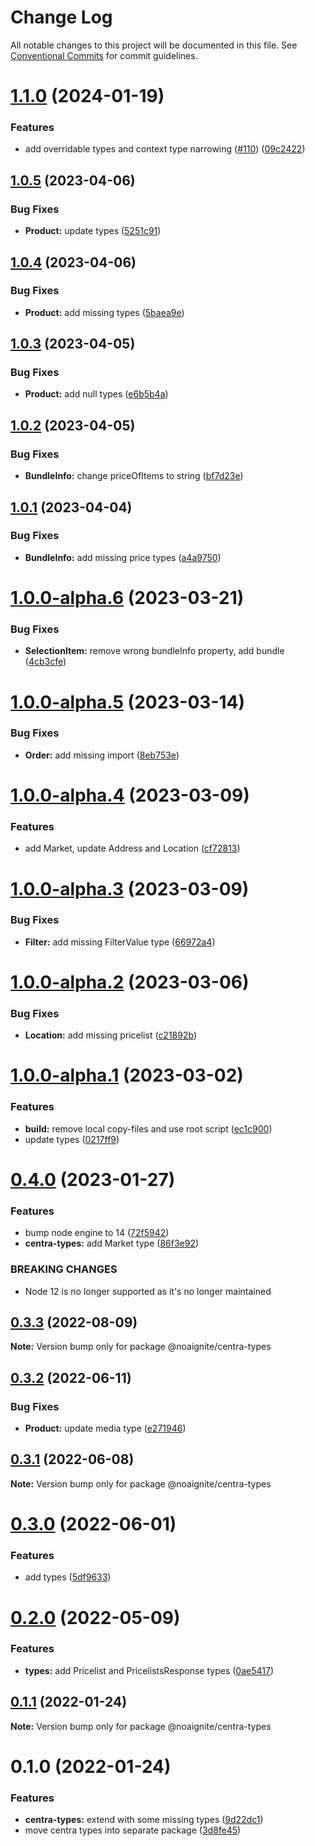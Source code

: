 # Change Log

All notable changes to this project will be documented in this file.
See [Conventional Commits](https://conventionalcommits.org) for commit guidelines.

# [1.1.0](https://github.com/noaignite/accelerator/compare/@noaignite/centra-types@1.0.5...@noaignite/centra-types@1.1.0) (2024-01-19)

### Features

- add overridable types and context type narrowing ([#110](https://github.com/noaignite/accelerator/issues/110)) ([09c2422](https://github.com/noaignite/accelerator/commit/09c24225bcd8aef7e9e607bb97675caa1e963ad8))

## [1.0.5](https://github.com/noaignite/accelerator/compare/@noaignite/centra-types@1.0.4...@noaignite/centra-types@1.0.5) (2023-04-06)

### Bug Fixes

- **Product:** update types ([5251c91](https://github.com/noaignite/accelerator/commit/5251c91ac021c1814aebea85790accd38c733a27))

## [1.0.4](https://github.com/noaignite/accelerator/compare/@noaignite/centra-types@1.0.3...@noaignite/centra-types@1.0.4) (2023-04-06)

### Bug Fixes

- **Product:** add missing types ([5baea9e](https://github.com/noaignite/accelerator/commit/5baea9ef84e4aa827f12558395ecb46a7a9a9b5d))

## [1.0.3](https://github.com/noaignite/accelerator/compare/@noaignite/centra-types@1.0.2...@noaignite/centra-types@1.0.3) (2023-04-05)

### Bug Fixes

- **Product:** add null types ([e6b5b4a](https://github.com/noaignite/accelerator/commit/e6b5b4abe0990ad45dbc0bd09caff4e6abb2aaeb))

## [1.0.2](https://github.com/noaignite/accelerator/compare/@noaignite/centra-types@1.0.1...@noaignite/centra-types@1.0.2) (2023-04-05)

### Bug Fixes

- **BundleInfo:** change priceOfItems to string ([bf7d23e](https://github.com/noaignite/accelerator/commit/bf7d23e228d6ae2906e83b6f99195229bebee7f3))

## [1.0.1](https://github.com/noaignite/accelerator/compare/@noaignite/centra-types@1.0.0...@noaignite/centra-types@1.0.1) (2023-04-04)

### Bug Fixes

- **BundleInfo:** add missing price types ([a4a9750](https://github.com/noaignite/accelerator/commit/a4a97502d2dbc18d5629061df3842af02bafb8dd))

# [1.0.0-alpha.6](https://github.com/noaignite/accelerator/compare/@noaignite/centra-types@1.0.0-alpha.5...@noaignite/centra-types@1.0.0-alpha.6) (2023-03-21)

### Bug Fixes

- **SelectionItem:** remove wrong bundleInfo property, add bundle ([4cb3cfe](https://github.com/noaignite/accelerator/commit/4cb3cfe300ff0a73a003994d3f1cd2e3d491435a))

# [1.0.0-alpha.5](https://github.com/noaignite/accelerator/compare/@noaignite/centra-types@1.0.0-alpha.4...@noaignite/centra-types@1.0.0-alpha.5) (2023-03-14)

### Bug Fixes

- **Order:** add missing import ([8eb753e](https://github.com/noaignite/accelerator/commit/8eb753e2997a5e5de0b4bcb913f5866027e2cdb4))

# [1.0.0-alpha.4](https://github.com/noaignite/accelerator/compare/@noaignite/centra-types@1.0.0-alpha.3...@noaignite/centra-types@1.0.0-alpha.4) (2023-03-09)

### Features

- add Market, update Address and Location ([cf72813](https://github.com/noaignite/accelerator/commit/cf728136f301a9ef7848eeee8a6a3f705b675a44))

# [1.0.0-alpha.3](https://github.com/noaignite/accelerator/compare/@noaignite/centra-types@1.0.0-alpha.2...@noaignite/centra-types@1.0.0-alpha.3) (2023-03-09)

### Bug Fixes

- **Filter:** add missing FilterValue type ([66972a4](https://github.com/noaignite/accelerator/commit/66972a4daed036b710b6170d5094d4cb6624e4db))

# [1.0.0-alpha.2](https://github.com/noaignite/accelerator/compare/@noaignite/centra-types@1.0.0-alpha.1...@noaignite/centra-types@1.0.0-alpha.2) (2023-03-06)

### Bug Fixes

- **Location:** add missing pricelist ([c21892b](https://github.com/noaignite/accelerator/commit/c21892b740e5502124aaef6272db1fa553ec60df))

# [1.0.0-alpha.1](https://github.com/noaignite/accelerator/compare/@noaignite/centra-types@1.0.0-alpha.0...@noaignite/centra-types@1.0.0-alpha.1) (2023-03-02)

### Features

- **build:** remove local copy-files and use root script ([ec1c900](https://github.com/noaignite/accelerator/commit/ec1c900018a0138070b7f360c4d93bd27ae614bc))
- update types ([0217ff9](https://github.com/noaignite/accelerator/commit/0217ff9263bc7c819ce86e9d663a8131640ac8b4))

# [0.4.0](https://github.com/noaignite/accelerator/compare/@noaignite/centra-types@0.3.3...@noaignite/centra-types@0.4.0) (2023-01-27)

### Features

- bump node engine to 14 ([72f5942](https://github.com/noaignite/accelerator/commit/72f594247b275a60b45890efc06d43c1241c6b24))
- **centra-types:** add Market type ([86f3e92](https://github.com/noaignite/accelerator/commit/86f3e925fd7b7ce4a534b2a0a73db12c0a8ec070))

### BREAKING CHANGES

- Node 12 is no longer supported as it's no longer maintained

## [0.3.3](https://github.com/noaignite/accelerator/compare/@noaignite/centra-types@0.3.2...@noaignite/centra-types@0.3.3) (2022-08-09)

**Note:** Version bump only for package @noaignite/centra-types

## [0.3.2](https://github.com/noaignite/accelerator/compare/@noaignite/centra-types@0.3.1...@noaignite/centra-types@0.3.2) (2022-06-11)

### Bug Fixes

- **Product:** update media type ([e271946](https://github.com/noaignite/accelerator/commit/e271946ac810be858dc39ffa1a5028a510f1414f))

## [0.3.1](https://github.com/noaignite/accelerator/compare/@noaignite/centra-types@0.3.0...@noaignite/centra-types@0.3.1) (2022-06-08)

**Note:** Version bump only for package @noaignite/centra-types

# [0.3.0](https://github.com/noaignite/accelerator/compare/@noaignite/centra-types@0.2.0...@noaignite/centra-types@0.3.0) (2022-06-01)

### Features

- add types ([5df9633](https://github.com/noaignite/accelerator/commit/5df9633ff208f267ce10ca04aa6b3eff198f1e6f))

# [0.2.0](https://github.com/noaignite/accelerator/compare/@noaignite/centra-types@0.1.1...@noaignite/centra-types@0.2.0) (2022-05-09)

### Features

- **types:** add Pricelist and PricelistsResponse types ([0ae5417](https://github.com/noaignite/accelerator/commit/0ae5417ef0fea5663fea8e5a0c709521150ebd02))

## [0.1.1](https://github.com/noaignite/accelerator/compare/@noaignite/centra-types@0.1.0...@noaignite/centra-types@0.1.1) (2022-01-24)

**Note:** Version bump only for package @noaignite/centra-types

# 0.1.0 (2022-01-24)

### Features

- **centra-types:** extend with some missing types ([9d22dc1](https://github.com/noaignite/accelerator/commit/9d22dc17032833920f6ac0a3ed31604d8c34a1a1))
- move centra types into separate package ([3d8fe45](https://github.com/noaignite/accelerator/commit/3d8fe458d964ffe0c0fb72d9430a89c094f90361))
